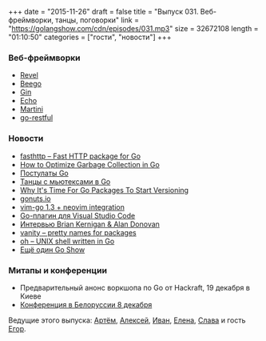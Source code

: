 +++
date = "2015-11-26"
draft = false
title = "Выпуск 031. Веб-фреймворки, танцы, поговорки"
link = "https://golangshow.com/cdn/episodes/031.mp3"
size = 32672108
length = "01:10:50"
categories = ["гости", "новости"]
+++

### Веб-фреймворки
- [Revel](https://revel.github.io)
- [Beego](http://beego.me)
- [Gin](https://gin-gonic.github.io/gin/)
- [Echo](https://github.com/labstack/echo)
- [Martini](https://github.com/go-martini/martini/commit/15a47622d6a9b3e6a1eaca2681e4850f612471ea)
- [go-restful](https://github.com/emicklei/go-restful)

### Новости
- [fasthttp – Fast HTTP package for Go](https://github.com/valyala/fasthttp)
- [How to Optimize Garbage Collection in Go](http://www.cockroachlabs.com/blog/how-to-optimize-garbage-collection-in-go/)
- [Постулаты Go](http://go-proverbs.github.io)
- [Танцы с мьютексами в Go](http://habrahabr.ru/post/271789/)
- [Why It's Time For Go Packages To Start Versioning](http://engineeredweb.com/blog/2015/go-packages-need-release-versions/)
- [gonuts.io](http://www.gonuts.io)
- [vim-go 1.3 + neovim integration](https://github.com/fatih/vim-go/pull/607)
- [Go-плагин для Visual Studio Code](https://github.com/Microsoft/vscode/tree/master/extensions/go)
- [Интервью Brian Kernigan & Alan Donovan](http://habrahabr.ru/post/271303/)
- [vanity – pretty names for packages](https://github.com/xiam/vanity)
- [oh – UNIX shell written in Go](https://github.com/michaelmacinnis/oh)
- [Ещё один Go Show](http://goshow.fm)

### Митапы и конференции
- Предварительный анонс воркшопа по Go от Hackraft, 19 декабря в Киеве
- [Конференция в Белоруссии 8 декабря](https://events.dev.by/pervaya-belorusskaya-vstrecha-golang-razrabotchikov-belarus-golang-user-group)

Ведущие этого выпуска: [Артём](https://twitter.com/miolini), [Алексей](https://twitter.com/paaleksey),
[Иван](https://twitter.com/idanyliuk), [Елена](https://twitter.com/webdeva), [Слава](https://twitter.com/m0sth8)
и гость [Егор](https://www.linkedin.com/in/yegor-lukash-3a7a3645).
